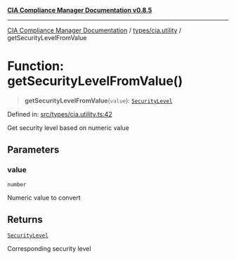 [**CIA Compliance Manager Documentation v0.8.5**](../../../README.md)

***

[CIA Compliance Manager Documentation](../../../modules.md) / [types/cia.utility](../README.md) / getSecurityLevelFromValue

# Function: getSecurityLevelFromValue()

> **getSecurityLevelFromValue**(`value`): [`SecurityLevel`](../../cia/type-aliases/SecurityLevel.md)

Defined in: [src/types/cia.utility.ts:42](https://github.com/Hack23/cia-compliance-manager/blob/3ae0301247f765ba03c8c0fe645db4718bb8af76/src/types/cia.utility.ts#L42)

Get security level based on numeric value

## Parameters

### value

`number`

Numeric value to convert

## Returns

[`SecurityLevel`](../../cia/type-aliases/SecurityLevel.md)

Corresponding security level
